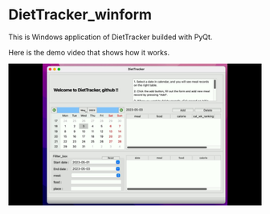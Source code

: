 # DietTracker_winform

This is Windows application of DietTracker builded with PyQt.

Here is the demo video that shows how it works.

[![demo_video](./static/DietTracker_winform.jpg)](./static/DietTracker_winform.mp4)